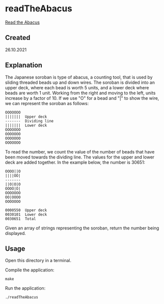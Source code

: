 # readTheAbacus
[Read the Abacus](https://edabit.com/challenge/oyueonWr7h4S24nwm)

## Created
26.10.2021

## Explanation
The Japanese soroban is type of abacus, a counting tool, that is used by sliding threaded beads up and down wires. The soroban is divided into an upper deck, where each bead is worth 5 units, and a lower deck where beads are worth 1 unit. Working from the right and moving to the left, units increase by a factor of 10. If we use "O" for a bead and "|" to show the wire, we can represent the soroban as follows:

```
OOOOOOO
|||||||  Upper deck
-------  Dividing line
|||||||  Lower deck
OOOOOOO
OOOOOOO
OOOOOOO
OOOOOOO
```

To read the number, we count the value of the number of beads that have been moved towards the dividing line. The values for the upper and lower deck are added together. In the example below, the number is 30651:

```
OOOO||O
||||OO|
-------
||O|O|O
OOOO|O|
OOOOOOO
OO|OOOO
OOOOOOO

0000550  Upper deck
0030101  Lower deck
0030651  Total
```

Given an array of strings representing the soroban, return the number being displayed.

## Usage
Open this directory in a terminal.

Compile the application:

```
make
```

Run the application:

```
./readTheAbacus
```
